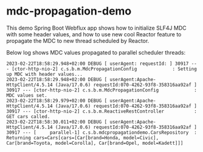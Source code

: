 # mdc-propagation-demo

This demo Spring Boot Webflux app shows how to initialize SLF4J MDC with some header values, and how to use new cool Reactor feature to propagate the MDC to new thread scheduled by Reactor.


Below log shows MDC values propagated to parallel scheduler threads:
```
2023-02-22T18:58:29.948+02:00 DEBUG [ userAgent: requestId: ] 30917 --- [ctor-http-nio-2] c.s.b.m.MdcPropagationConfig             : Setting up MDC with header values...
2023-02-22T18:58:29.948+02:00 DEBUG [ userAgent:Apache-HttpClient/4.5.14 (Java/17.0.6) requestId:070-4262-93f8-358316aa92af ] 30917 --- [ctor-http-nio-2] c.s.b.m.MdcPropagationConfig             : MDC values set.
2023-02-22T18:58:29.979+02:00 DEBUG [ userAgent:Apache-HttpClient/4.5.14 (Java/17.0.6) requestId:070-4262-93f8-358316aa92af ] 30917 --- [ctor-http-nio-2] c.s.b.m.ReactiveRestController           : GET cars called.
2023-02-22T18:58:30.011+02:00 DEBUG [ userAgent:Apache-HttpClient/4.5.14 (Java/17.0.6) requestId:070-4262-93f8-358316aa92af ] 30917 --- [     parallel-1] c.s.b.mdcpropagationdemo.CarsRepository  : Returning cars=Cars[cars=[Car[brand=Honda, model=Civic], Car[brand=Toyota, model=Corolla], Car[brand=Opel, model=Kadett]]]
```
